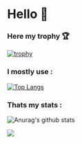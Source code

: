 # Hello 👋

### Here my trophy 🏆 

[![trophy](https://github-profile-trophy.vercel.app/?username=jackytruongpro&theme=flat)](https://github.com/jackytruongpro/github-profile-trophy)

### I mostly use :

[![Top Langs](https://github-readme-stats.vercel.app/api/top-langs/?username=jackytruongpro&langs_count=8)](https://github.com/jackytruongpro/github-readme-stats)

### Thats my stats :
![Anurag's github stats](https://github-readme-stats.vercel.app/api?username=jackytruongpro&show_icons=true&theme=algolia)

![](https://komarev.com/ghpvc/?username=jackytruongpro)
